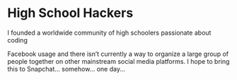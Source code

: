 # High School Hackers

I founded a worldwide community of high schoolers passionate about coding

Facebook usage and there isn’t currently a way to organize a large group of people together on other mainstream social media platforms. I hope to bring this to Snapchat... somehow... one day...